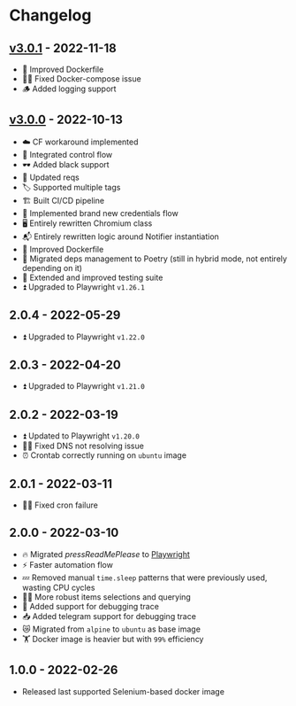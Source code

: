 # Changelog


## [v3.0.1] - 2022-11-18

* 🐳 Improved Dockerfile
* 👨‍🔧 Fixed Docker-compose issue
* 🪵 Added logging support


## [v3.0.0] - 2022-10-13

* ☁️ CF workaround implemented
* 🛂 Integrated control flow
* 🕶 Added black support
* 📖 Updated reqs
* 🏷 Supported multiple tags
* 🏗 Built CI/CD pipeline
* 🪪 Implemented brand new credentials flow
* 🖥 Entirely rewritten Chromium class
* 📬 Entirely rewritten logic around Notifier instantiation
* 🐳 Improved Dockerfile
* 🔖 Migrated deps management to Poetry (still in hybrid mode, not entirely depending on it)
* 🧪 Extended and improved testing suite
* ⏫ Upgraded to Playwright `v1.26.1`


## 2.0.4 - 2022-05-29

* ⏫ Upgraded to Playwright `v1.22.0`


## 2.0.3 - 2022-04-20

* ⏫ Upgraded to Playwright `v1.21.0`

## 2.0.2 - 2022-03-19

* ⏫ Updated to Playwright `v1.20.0`
* 👨‍🔧 Fixed DNS not resolving issue
* ⏰ Crontab correctly running on `ubuntu` image

## 2.0.1 - 2022-03-11

* 👨‍🔧 Fixed cron failure

## 2.0.0 - 2022-03-10

* 🔥 Migrated *pressReadMePlease* to [Playwright](https://playwright.dev)
* ⚡️ Faster automation flow
* 💤 Removed manual `time.sleep` patterns that were previously used, wasting CPU cycles
* 💪🏻 More robust items selections and querying
* 🐞 Added support for debugging trace
* 📥 Added telegram support for debugging trace
* 😿 Migrated from `alpine` to `ubuntu` as base image
* 🏋️‍ Docker image is heavier but with `99%` efficiency

## 1.0.0 - 2022-02-26

 * Released last supported Selenium-based docker image


[v3.0.1]: https://github.com/tatoalo/pressReadMePlease/releases/tag/v3.0.1
[v3.0.0]: https://github.com/tatoalo/pressReadMePlease/releases/tag/v3.0.0
